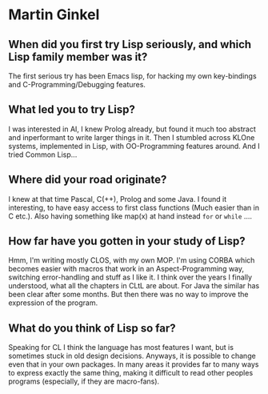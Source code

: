 # Martin Ginkel

## When did you first try Lisp seriously, and which Lisp family member was it?

The first serious try has been Emacs lisp, for hacking my own
key-bindings and C-Programming/Debugging features.

## What led you to try Lisp?

I was interested in AI, I knew Prolog already, but found it much too
abstract and inperformant to write larger things in it. Then I
stumbled across KLOne systems, implemented in Lisp, with
OO-Programming features around.  And I tried Common Lisp...

## Where did your road originate?

I knew at that time Pascal, C(++), Prolog and some Java. I found it
interesting, to have easy access to first class functions (Much easier
than in C etc.). Also having something like map(x) at hand instead
`for` or `while` ....

## How far have you gotten in your study of Lisp?

Hmm, I'm writing mostly CLOS, with my own MOP. I'm using CORBA which
becomes easier with macros that work in an Aspect-Programming way,
switching error-handling and stuff as I like it. I think over the
years I finally understood, what all the chapters in CLtL are about.
For Java the similar has been clear after some months. But then there
was no way to improve the expression of the program.

## What do you think of Lisp so far?

Speaking for CL I think the language has most features I want, but is
sometimes stuck in old design decisions. Anyways, it is possible to
change even that in your own packages. In many areas it provides far
to many ways to express exactly the same thing, making it difficult to
read other peoples programs (especially, if they are macro-fans).
